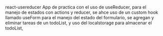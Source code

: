  react-usereducer
 App de practica con el uso de useReducer, para el manejo de estados con actions y reducer,
 se ahce uso de un custom hook llamado useForm para el manejo del estado del formulario,
 se agregan y eliminar tareas de un todoList, y uso del localstorage para almacenar el todoList,
